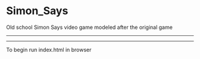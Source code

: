 # Simon_Says
Old school Simon Says video game modeled after the original game
_________________________________________________________________
_________________________________________________________________

To begin run index.html in browser
